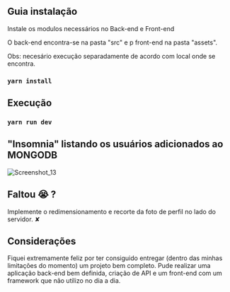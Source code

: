 
## Guia instalação

Instale os modulos necessários no Back-end e Front-end

O back-end encontra-se na pasta "src" e p front-end na pasta "assets".

Obs: necesário execução separadamente de acordo com local onde se encontra. 

### `yarn install`

## Execução

### `yarn run dev`

## "Insomnia" listando os usuários adicionados ao MONGODB

![Screenshot_13](https://github.com/viniciussouzati/formulario/assets/133665304/f90f71c7-d89f-4dbb-989c-914fa2e12781)

## Faltou 😭 ?
Implemente o redimensionamento e recorte da foto de perfil no lado do servidor. ✘

## Considerações
Fiquei extremamente feliz por ter consiguido entregar (dentro das minhas limitações do momento) um projeto bem completo. Pude realizar uma aplicação back-end bem definida, criação de API e um front-end com um framework que não utilizo no dia a dia. 
